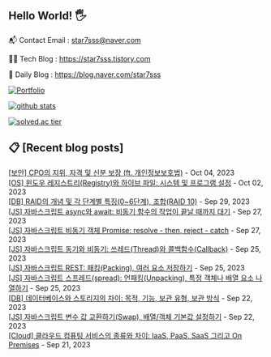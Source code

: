 ## Hello World! 🖐

📬 Contact Email : star7sss@naver.com

👨‍💻 Tech Blog : https://star7sss.tistory.com

🤪 Daily Blog : https://blog.naver.com/star7sss

[![Portfolio](https://img.shields.io/badge/Portfolio-%23000000.svg?style=for-the-badge&logo=firefox&logoColor=#FF7139)](https://fern-way-13f.notion.site/Jang-Thang-3b7b327981a2456c8ee5952eadb848b9)

[![github stats](https://github-readme-stats.vercel.app/api?username=jangThang&show_icons=true&hide_border=False)](https://star7sss.tistory.com)

[![solved.ac tier](http://mazassumnida.wtf/api/v2/generate_badge?boj=star7sss)](https://solved.ac/star7sss)

## 📋 [Recent blog posts]
[[보안] CPO의 지위, 자격 및 신분 보장 (ft. 개인정보보호법)](https://star7sss.tistory.com/986) - Oct 04, 2023<br>
[[OS] 윈도우 레지스트리(Registry)와 하이브 파일: 시스템 및 프로그램 설정](https://star7sss.tistory.com/985) - Oct 02, 2023<br>
[[DB] RAID의 개념 및 각 단계별 특징(0~6단계), 조합(RAID 10)](https://star7sss.tistory.com/984) - Sep 29, 2023<br>
[[JS] 자바스크립트 async와 await: 비동기 함수의 작업이 끝날 때까지 대기](https://star7sss.tistory.com/983) - Sep 27, 2023<br>
[[JS] 자바스크립트 비동기 객체 Promise: resolve - then, reject - catch](https://star7sss.tistory.com/982) - Sep 27, 2023<br>
[[JS] 자바스크립트 동기와 비동기: 쓰레드(Thread)와 콜백함수(Callback)](https://star7sss.tistory.com/981) - Sep 25, 2023<br>
[[JS] 자바스크립트 REST: 패킹(Packing), 여러 요소 저장하기](https://star7sss.tistory.com/980) - Sep 25, 2023<br>
[[JS] 자바스크립트 스프레드(spread): 언패킹(Unpacking), 특정 객체나 배열 요소 나열하기](https://star7sss.tistory.com/979) - Sep 25, 2023<br>
[[DB] 데이터베이스와 스토리지의 차이: 목적, 기능, 보관 유형, 보관 방식](https://star7sss.tistory.com/978) - Sep 22, 2023<br>
[[JS] 자바스크립트 변수 값 교환하기(Swap), 배열/객체 기본값 설정하기](https://star7sss.tistory.com/977) - Sep 22, 2023<br>
[[Cloud] 클라우드 컴퓨팅 서비스의 종류와 차이: IaaS, PaaS, SaaS 그리고 On Premises](https://star7sss.tistory.com/976) - Sep 21, 2023<br>
